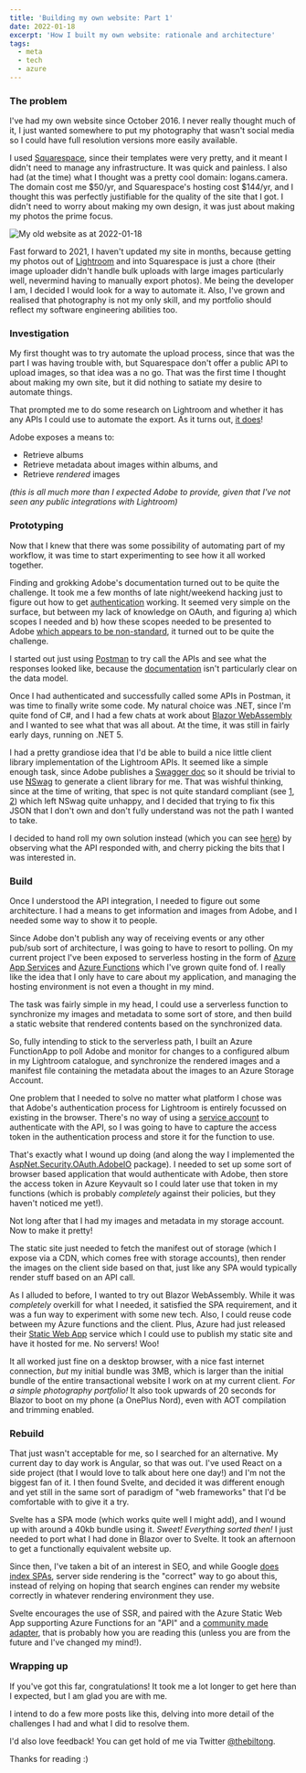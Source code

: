 ```yaml
---
title: 'Building my own website: Part 1'
date: 2022-01-18
excerpt: 'How I built my own website: rationale and architecture'
tags:
  - meta
  - tech
  - azure
---
```


### The problem

I've had my own website since October 2016. I never really thought much of it, I just wanted somewhere to put my photography that wasn't social media so I could have full resolution versions more easily available.

I used [Squarespace](https://www.squarespace.com/), since their templates were very pretty, and it meant I didn't need to manage any infrastructure. It was quick and painless. I also had (at the time) what I thought was a pretty cool domain: logans.camera. The domain cost me $50/yr, and Squarespace's hosting cost $144/yr, and I thought this was perfectly justifiable for the quality of the site that I got. I didn't need to worry about making my own design, it was just about making my photos the prime focus.

![My old website as at 2022-01-18](/assets/ldamcoza.png)

Fast forward to 2021, I haven't updated my site in months, because getting my photos out of [Lightroom](https://www.adobe.com/africa/products/photoshop-lightroom.html) and into Squarespace is just a chore (their image uploader didn't handle bulk uploads with large images particularly well, nevermind having to manually export photos). Me being the developer I am, I decided I would look for a way to automate it. Also, I've grown and realised that photography is not my only skill, and my portfolio should reflect my software engineering abilities too.

### Investigation

My first thought was to try automate the upload process, since that was the part I was having trouble with, but Squarespace don't offer a public API to upload images, so that idea was a no go. That was the first time I thought about making my own site, but it did nothing to satiate my desire to automate things.

That prompted me to do some research on Lightroom and whether it has any APIs I could use to automate the export. As it turns out, [it does](https://www.adobe.io/apis/creativecloud/lightroom/apidocs.html)!

Adobe exposes a means to:

- Retrieve albums
- Retrieve metadata about images within albums, and
- Retrieve _rendered_ images

_(this is all much more than I expected Adobe to provide, given that I've not seen any public integrations with Lightroom)_

### Prototyping

Now that I knew that there was some possibility of automating part of my workflow, it was time to start experimenting to see how it all worked together.

Finding and grokking Adobe's documentation turned out to be quite the challenge. It took me a few months of late night/weekend hacking just to figure out how to get [authentication](https://www.adobe.io/apis/creativecloud/lightroom/docs.html#!quickstart/oauth.md) working. It seemed very simple on the surface, but between my lack of knowledge on OAuth, and figuring a) which scopes I needed and b) how these scopes needed to be presented to Adobe [which appears to be non-standard](https://github.com/aspnet-contrib/AspNet.Security.OAuth.Providers/pull/573#discussion_r663479205), it turned out to be quite the challenge.

I started out just using [Postman](https://www.postman.com/) to try call the APIs and see what the responses looked like, because the [documentation](https://www.adobe.io/apis/creativecloud/lightroom/apidocs.html#/assets/getAsset) isn't particularly clear on the data model.

Once I had authenticated and successfully called some APIs in Postman, it was time to finally write some code. My natural choice was .NET, since I'm quite fond of C#, and I had a few chats at work about [Blazor WebAssembly](https://dotnet.microsoft.com/en-us/apps/aspnet/web-apps/blazor) and I wanted to see what that was all about. At the time, it was still in fairly early days, running on .NET 5.

I had a pretty grandiose idea that I'd be able to build a nice little client library implementation of the Lightroom APIs. It seemed like a simple enough task, since Adobe publishes a [Swagger doc](https://github.com/AdobeDocs/lightroom-partner-apis/blob/master/docs/api/LightroomPartnerAPIsSpec.json) so it should be trivial to use [NSwag](https://github.com/RicoSuter/NSwag) to generate a client library for me. That was wishful thinking, since at the time of writing, that spec is not quite standard compliant (see [1](https://github.com/AdobeDocs/lightroom-partner-apis/issues/159), [2](https://github.com/AdobeDocs/lightroom-partner-apis/issues/160)) which left NSwag quite unhappy, and I decided that trying to fix this JSON that I don't own and don't fully understand was not the path I wanted to take.

I decided to hand roll my own solution instead (which you can see [here](https://github.com/biltongza/ldam.co.za/tree/master/lib/Lightroom)) by observing what the API responded with, and cherry picking the bits that I was interested in.

### Build

Once I understood the API integration, I needed to figure out some architecture. I had a means to get information and images from Adobe, and I needed some way to show it to people.

Since Adobe don't publish any way of receiving events or any other pub/sub sort of architecture, I was going to have to resort to polling. On my current project I've been exposed to serverless hosting in the form of [Azure App Services](https://azure.microsoft.com/en-us/services/app-service/) and [Azure Functions](https://azure.microsoft.com/en-us/services/functions/) which I've grown quite fond of. I really like the idea that I only have to care about my application, and managing the hosting environment is not even a thought in my mind.

The task was fairly simple in my head, I could use a serverless function to synchronize my images and metadata to some sort of store, and then build a static website that rendered contents based on the synchronized data.

So, fully intending to stick to the serverless path, I built an Azure FunctionApp to poll Adobe and monitor for changes to a configured album in my Lightroom catalogue, and synchronize the rendered images and a manifest file containing the metadata about the images to an Azure Storage Account.

One problem that I needed to solve no matter what platform I chose was that Adobe's authentication process for Lightroom is entirely focussed on existing in the browser. There's no way of using a [service account](https://www.adobe.io/developer-console/docs/guides/authentication/JWT/) to authenticate with the API, so I was going to have to capture the access token in the authentication process and store it for the function to use.

That's exactly what I wound up doing (and along the way I implemented the [AspNet.Security.OAuth.AdobeIO](https://github.com/aspnet-contrib/AspNet.Security.OAuth.Providers/pull/573) package). I needed to set up some sort of browser based application that would authenticate with Adobe, then store the access token in Azure Keyvault so I could later use that token in my functions (which is probably _completely_ against their policies, but they haven't noticed me yet!).

Not long after that I had my images and metadata in my storage account. Now to make it pretty!

The static site just needed to fetch the manifest out of storage (which I expose via a CDN, which comes free with storage accounts), then render the images on the client side based on that, just like any SPA would typically render stuff based on an API call.

As I alluded to before, I wanted to try out Blazor WebAssembly. While it was _completely_ overkill for what I needed, it satisfied the SPA requirement, and it was a fun way to experiment with some new tech. Also, I could reuse code between my Azure functions and the client. Plus, Azure had just released their [Static Web App](https://azure.microsoft.com/en-us/services/app-service/static/) service which I could use to publish my static site and have it hosted for me. No servers! Woo!

It all worked just fine on a desktop browser, with a nice fast internet connection, _but_ my initial bundle was 3MB, which is larger than the initial bundle of the entire transactional website I work on at my current client. _For a simple photography portfolio!_ It also took upwards of 20 seconds for Blazor to boot on my phone (a OnePlus Nord), even with AOT compilation and trimming enabled.

### Rebuild

That just wasn't acceptable for me, so I searched for an alternative. My current day to day work is Angular, so that was out. I've used React on a side project (that I would love to talk about here one day!) and I'm not the biggest fan of it. I then found Svelte, and decided it was different enough and yet still in the same sort of paradigm of "web frameworks" that I'd be comfortable with to give it a try.

Svelte has a SPA mode (which works quite well I might add), and I wound up with around a 40kb bundle using it. _Sweet! Everything sorted then!_ I just needed to port what I had done in Blazor over to Svelte. It took an afternoon to get a functionally equivalent website up.

Since then, I've taken a bit of an interest in SEO, and while Google [does index SPAs](https://developers.google.com/search/docs/advanced/javascript/javascript-seo-basics), server side rendering is the "correct" way to go about this, instead of relying on hoping that search engines can render my website correctly in whatever rendering environment they use.

Svelte encourages the use of SSR, and paired with the Azure Static Web App supporting Azure Functions for an "API" and a [community made adapter](https://github.com/geoffrich/svelte-adapter-azure-swa), that is probably how you are reading this (unless you are from the future and I've changed my mind!).

### Wrapping up

If you've got this far, congratulations! It took me a lot longer to get here than I expected, but I am glad you are with me.

I intend to do a few more posts like this, delving into more detail of the challenges I had and what I did to resolve them.

I'd also love feedback! You can get hold of me via Twitter [@thebiltong](https://twitter.com/thebiltong).

Thanks for reading :)
